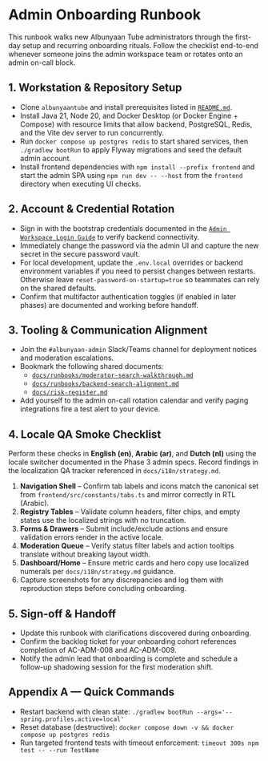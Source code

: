 # Admin Onboarding Runbook

This runbook walks new Albunyaan Tube administrators through the first-day setup and recurring onboarding rituals.
Follow the checklist end-to-end whenever someone joins the admin workspace team or rotates onto an admin on-call block.

## 1. Workstation & Repository Setup
- Clone `albunyaantube` and install prerequisites listed in [`README.md`](../../README.md).
- Install Java 21, Node 20, and Docker Desktop (or Docker Engine + Compose) with resource limits that allow backend, PostgreSQL,
  Redis, and the Vite dev server to run concurrently.
- Run `docker compose up postgres redis` to start shared services, then `./gradlew bootRun` to apply Flyway migrations and seed
  the default admin account.
- Install frontend dependencies with `npm install --prefix frontend` and start the admin SPA using `npm run dev -- --host` from
  the `frontend` directory when executing UI checks.

## 2. Account & Credential Rotation
- Sign in with the bootstrap credentials documented in the
  [`Admin Workspace Login Guide`](admin-login.md) to verify backend connectivity.
- Immediately change the password via the admin UI and capture the new secret in the secure password vault.
- For local development, update the `.env.local` overrides or backend environment variables if you need to persist changes between
  restarts. Otherwise leave `reset-password-on-startup=true` so teammates can rely on the shared defaults.
- Confirm that multifactor authentication toggles (if enabled in later phases) are documented and working before handoff.

## 3. Tooling & Communication Alignment
- Join the `#albunyaan-admin` Slack/Teams channel for deployment notices and moderation escalations.
- Bookmark the following shared documents:
  - [`docs/runbooks/moderator-search-walkthrough.md`](moderator-search-walkthrough.md)
  - [`docs/runbooks/backend-search-alignment.md`](backend-search-alignment.md)
  - [`docs/risk-register.md`](../risk-register.md)
- Add yourself to the admin on-call rotation calendar and verify paging integrations fire a test alert to your device.

## 4. Locale QA Smoke Checklist
Perform these checks in **English (en)**, **Arabic (ar)**, and **Dutch (nl)** using the locale switcher documented in the Phase 3
admin specs. Record findings in the localization QA tracker referenced in `docs/i18n/strategy.md`.

1. **Navigation Shell** – Confirm tab labels and icons match the canonical set from `frontend/src/constants/tabs.ts` and mirror
   correctly in RTL (Arabic).
2. **Registry Tables** – Validate column headers, filter chips, and empty states use the localized strings with no truncation.
3. **Forms & Drawers** – Submit include/exclude actions and ensure validation errors render in the active locale.
4. **Moderation Queue** – Verify status filter labels and action tooltips translate without breaking layout width.
5. **Dashboard/Home** – Ensure metric cards and hero copy use localized numerals per `docs/i18n/strategy.md` guidance.
6. Capture screenshots for any discrepancies and log them with reproduction steps before concluding onboarding.

## 5. Sign-off & Handoff
- Update this runbook with clarifications discovered during onboarding.
- Confirm the backlog ticket for your onboarding cohort references completion of AC-ADM-008 and AC-ADM-009.
- Notify the admin lead that onboarding is complete and schedule a follow-up shadowing session for the first moderation shift.

## Appendix A — Quick Commands
- Restart backend with clean state: `./gradlew bootRun --args='--spring.profiles.active=local'`
- Reset database (destructive): `docker compose down -v && docker compose up postgres redis`
- Run targeted frontend tests with timeout enforcement: `timeout 300s npm test -- --run TestName`
